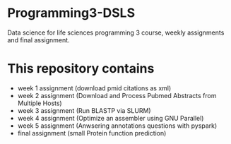 # Programming3-DSLS
Data science for life sciences programming 3 course, weekly assignments and final assignment.

# This repository contains

- week 1 assignment (download pmid citations as xml)
- week 2 assignment (Download and Process Pubmed Abstracts from Multiple Hosts)
- week 3 assignment (Run BLASTP via SLURM)
- week 4 assignment (Optimize an assembler using GNU Parallel)
- week 5 assignment (Anwsering annotations questions with pyspark)
- final assignment (small Protein function prediction)
